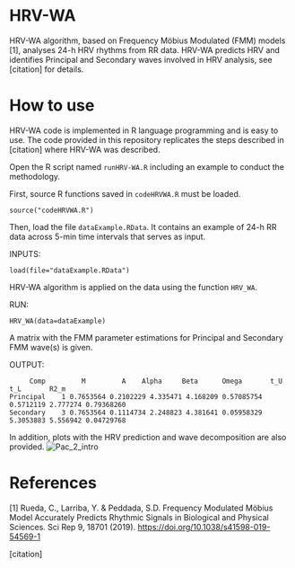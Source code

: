 # HRV-WA
HRV-WA algorithm, based on Frequency Möbius  Modulated (FMM) models [1], analyses 24-h HRV rhythms from RR data. HRV-WA predicts HRV and identifies Principal and Secondary waves involved in HRV analysis, see [citation] for details.

# How to use 
HRV-WA code is implemented in R language programming and is easy to use. 
The code provided in this repository replicates the steps described in [citation] where HRV-WA was described.

Open the R script named ``runHRV-WA.R`` including an example to conduct the methodology. 

First, source R functions saved in ``codeHRVWA.R`` must be loaded. 

````
source("codeHRVWA.R")
````

Then, load the file ``dataExample.RData``. It contains an example of 24-h RR data across 5-min time intervals that serves as input.

INPUTS: 
````
load(file="dataExample.RData")
````
HRV-WA algorithm is applied on the data using the function ``HRV_WA``.

RUN:
````
HRV_WA(data=dataExample)
````

A matrix with the FMM parameter estimations for Principal and Secondary FMM wave(s) is given. 

OUTPUT:
````
     Comp         M         A    Alpha     Beta      Omega       t_U      t_L       R2_m
Principal    1 0.7653564 0.2102229 4.335471 4.168209 0.57085754 0.5712119 2.777274 0.79368260
Secondary    3 0.7653564 0.1114734 2.248823 4.381641 0.05958329 5.3053883 5.556942 0.04729768
````

In addition, plots with the HRV prediction and wave decomposition are also provided. 
![Pac_2_intro](https://user-images.githubusercontent.com/24298539/214274483-c23af48c-2ca8-48aa-a4bb-677f4abedbf1.jpg)

# References
[1] Rueda, C., Larriba, Y. & Peddada, S.D. Frequency Modulated Möbius Model Accurately Predicts Rhythmic Signals in Biological and Physical Sciences. Sci Rep 9, 18701 (2019). https://doi.org/10.1038/s41598-019-54569-1

[citation]
